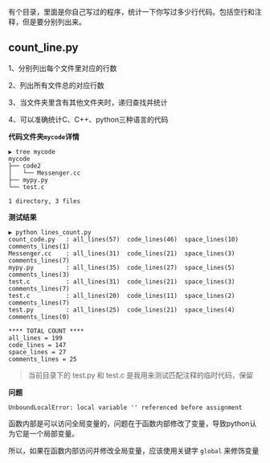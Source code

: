 

有个目录，里面是你自己写过的程序，统计一下你写过多少行代码。包括空行和注释，但是要分别列出来。

## count_line.py

1、分别列出每个文件里对应的行数

2、列出所有文件总的对应行数

3、当文件夹里含有其他文件夹时，递归查找并统计

4、可以准确统计C、C++、python三种语言的代码

**代码文件夹`mycode`详情**

```
▶ tree mycode
mycode
├── code2
│   └── Messenger.cc
├── mypy.py
└── test.c

1 directory, 3 files
```

**测试结果**

```
▶ python lines_count.py
count_code.py   : all_lines(57)	 code_lines(46)	 space_lines(10)	 comments_lines(1)
Messenger.cc    : all_lines(31)	 code_lines(21)	 space_lines(3)	 comments_lines(7)
mypy.py         : all_lines(35)	 code_lines(27)	 space_lines(5)	 comments_lines(3)
test.c          : all_lines(31)	 code_lines(21)	 space_lines(3)	 comments_lines(7)
test.c          : all_lines(20)	 code_lines(11)	 space_lines(2)	 comments_lines(7)
test.py         : all_lines(25)	 code_lines(21)	 space_lines(4)	 comments_lines(0)

**** TOTAL COUNT ****
all_lines = 199
code_lines = 147
space_lines = 27
comments_lines = 25
```

>当前目录下的 test.py 和 test.c 是我用来测试匹配注释的临时代码，保留

**问题**

```
UnboundLocalError: local variable '' referenced before assignment
```

函数内部是可以访问全局变量的，问题在于函数内部修改了变量，导致python认为它是一个局部变量。

所以，如果在函数内部访问并修改全局变量，应该使用关键字 `global` 来修饰变量

